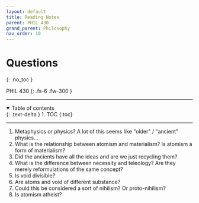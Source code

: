 ```yaml
---
layout: default
title: Reading Notes
parent: PHIL 430
grand_parent: Philosophy
nav_order: 10
---
```


# Questions
{: .no_toc }

PHIL 430
{: .fs-6 .fw-300 }

---

<details open markdown="block">
  <summary>
    Table of contents
  </summary>
  {: .text-delta }
1. TOC
{:toc}
</details>

---

1. Metaphysics or physics? A lot of this seems like "older" / "ancient" physics...
2. What is the relationship between atomism and materialism? Is atomism a form of materialism?
3. Did the ancients have all the ideas and are we just recycling them?
4. What is the difference between necessity and teleology? Are they merely reformulations of the same concept?
5. Is void divisible? 
6. Are atoms and void of different substance?
7. Could this be considered a sort of nihilism? Or proto-nihilism?
8. Is atomism atheist?





















